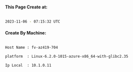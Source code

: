
   
#### This Page Create at:

```bash

2023-11-06 - 07:15:32 UTC

```

#### Create By Machine:

```bash

Host Name : fv-az419-704

platform  : Linux-6.2.0-1015-azure-x86_64-with-glibc2.35

Ip Local  : 10.1.0.11

```

